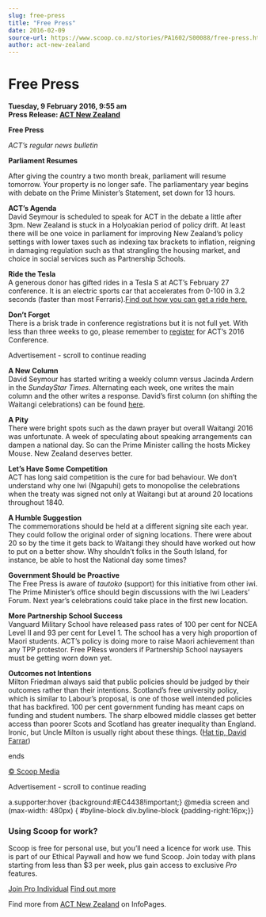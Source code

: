 ```yaml
---
slug: free-press
title: "Free Press"
date: 2016-02-09
source-url: https://www.scoop.co.nz/stories/PA1602/S00088/free-press.htm
author: act-new-zealand
---
```

Free Press
==========

**Tuesday, 9 February 2016, 9:55 am**  
**Press Release: [ACT New Zealand](https://info.scoop.co.nz/ACT_New_Zealand)**

**Free Press**

_ACT’s regular news bulletin_  

  
  
**Parliament Resumes**

  
After giving the country a two month break, parliament will resume tomorrow. Your property is no longer safe. The parliamentary year begins with debate on the Prime Minister’s Statement, set down for 13 hours.

**ACT’s Agenda**  
David Seymour is scheduled to speak for ACT in the debate a little after 3pm. New Zealand is stuck in a Holyoakian period of policy drift. At least there will be one voice in parliament for improving New Zealand’s policy settings with lower taxes such as indexing tax brackets to inflation, reigning in damaging regulation such as that strangling the housing market, and choice in social services such as Partnership Schools.

**Ride the Tesla**  
A generous donor has gifted rides in a Tesla S at ACT’s February 27 conference. It is an electric sports car that accelerates from 0-100 in 3.2 seconds (faster than most Ferraris).[Find out how you can get a ride here.](http://www.act.org.nz/sites/all/modules/civicrm/extern/url.php?u=13960&qid=3160793)

**Don’t Forget**  
There is a brisk trade in conference registrations but it is not full yet. With less than three weeks to go, please remember to [register](http://www.act.org.nz/sites/all/modules/civicrm/extern/url.php?u=13961&qid=3160793) for ACT’s 2016 Conference.

Advertisement - scroll to continue reading





**A New Column**  
David Seymour has started writing a weekly column versus Jacinda Ardern in the _SundayStar Times_. Alternating each week, one writes the main column and the other writes a response. David’s first column (on shifting the Waitangi celebrations) can be found [here](http://www.act.org.nz/sites/all/modules/civicrm/extern/url.php?u=13962&qid=3160793).

**A Pity**  
There were bright spots such as the dawn prayer but overall Waitangi 2016 was unfortunate. A week of speculating about speaking arrangements can dampen a national day. So can the Prime Minister calling the hosts Mickey Mouse. New Zealand deserves better.

**Let’s Have Some Competition**  
ACT has long said competition is the cure for bad behaviour. We don’t understand why one Iwi (Ngapuhi) gets to monopolise the celebrations when the treaty was signed not only at Waitangi but at around 20 locations throughout 1840.

**A Humble Suggestion**  
The commemorations should be held at a different signing site each year. They could follow the original order of signing locations. There were about 20 so by the time it gets back to Waitangi they should have worked out how to put on a better show. Why shouldn’t folks in the South Island, for instance, be able to host the National day some times?

**Government Should be Proactive**  
The Free Press is aware of _tautoko_ (support) for this initiative from other iwi. The Prime Minister’s office should begin discussions with the Iwi Leaders’ Forum. Next year’s celebrations could take place in the first new location.

**More Partnership School Success**  
Vanguard Military School have released pass rates of 100 per cent for NCEA Level II and 93 per cent for Level 1. The school has a very high proportion of Maori students. ACT’s policy is doing more to raise Maori achievement than any TPP protestor. Free PRess wonders if Partnership School naysayers must be getting worn down yet.

**Outcomes not Intentions**  
Milton Friedman always said that public policies should be judged by their outcomes rather than their intentions. Scotland’s free university policy, which is similar to Labour’s proposal, is one of those well intended policies that has backfired. 100 per cent government funding has meant caps on funding and student numbers. The sharp elbowed middle classes get better access than poorer Scots and Scotland has greater inequality than England. Ironic, but Uncle Milton is usually right about these things. ([Hat tip, David Farrar](http://www.act.org.nz/sites/all/modules/civicrm/extern/url.php?u=13963&qid=3160793))

  
ends

[© Scoop Media](http://www.scoop.co.nz/about/terms.html)  

Advertisement - scroll to continue reading



a.supporter:hover {background:#EC4438!important;} @media screen and (max-width: 480px) { #byline-block div.byline-block {padding-right:16px;}}

### Using Scoop for work?

Scoop is free for personal use, but you’ll need a licence for work use. This is part of our Ethical Paywall and how we fund Scoop. Join today with plans starting from less than $3 per week, plus gain access to exclusive _Pro_ features.  
  
[Join Pro Individual](https://pro.scoop.co.nz/Individual/?from=ProIn24) [Find out more](https://pro.scoop.co.nz/using-scoop-for-work/?from=ProIn24)

Find more from [ACT New Zealand](https://info.scoop.co.nz/ACT_New_Zealand) on InfoPages.